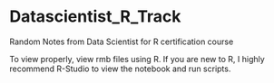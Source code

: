 # Datascientist_R_Track

Random Notes from Data Scientist for R certification course 

To view properly, view rmb files using R.  If you are new to R, I highly recommend R-Studio to view the notebook and run scripts. 
